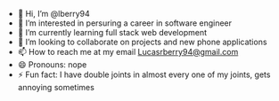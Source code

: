 - 👋 Hi, I’m @lberry94
- 👀 I’m interested in persuring a career in software engineer
- 🌱 I’m currently learning full stack web development
- 💞️ I’m looking to collaborate on projects and new phone applications
- 📫 How to reach me at my email Lucasrberry94@gmail.com
- 😄 Pronouns: nope
- ⚡ Fun fact: I have double joints in almost every one of my joints, gets annoying sometimes

<!---
lberry94/lberry94 is a ✨ special ✨ repository because its `README.md` (this file) appears on your GitHub profile.
You can click the Preview link to take a look at your changes.
--->
